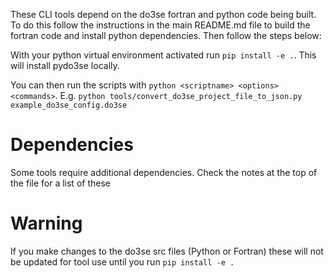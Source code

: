 These CLI tools depend on the do3se fortran and python code being built.
To do this follow the instructions in the main README.md file to build the
fortran code and install python dependencies. Then follow the steps below:

With your python virtual environment activated run `pip install -e .`.
This will install pydo3se locally.

You can then run the scripts with `python <scriptname> <options> <commands>`.
E.g. `python tools/convert_do3se_project_file_to_json.py example_do3se_config.do3se`


# Dependencies
Some tools require additional dependencies. Check the notes at the top of the file
for a list of these

# Warning
If you make changes to the do3se src files (Python or Fortran) these will not be
updated for tool use until you run `pip install -e .`
